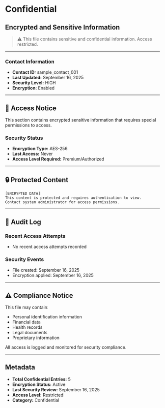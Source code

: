 # Confidential

## Encrypted and Sensitive Information

> ⚠️ This file contains sensitive and confidential information. Access restricted.

---

### Contact Information
- **Contact ID:** sample_contact_001
- **Last Updated:** September 16, 2025
- **Security Level:** HIGH
- **Encryption:** Enabled

---

## 🔐 Access Notice

This section contains encrypted sensitive information that requires special permissions to access.

### Security Status
- **Encryption Type:** AES-256
- **Last Access:** Never
- **Access Level Required:** Premium/Authorized

---

## 🔒 Protected Content

```
[ENCRYPTED DATA]
This content is protected and requires authentication to view.
Contact system administrator for access permissions.
```

---

## 📝 Audit Log

### Recent Access Attempts
- No recent access attempts recorded

### Security Events
- File created: September 16, 2025
- Encryption applied: September 16, 2025

---

## ⚠️ Compliance Notice

This file may contain:
- Personal identification information
- Financial data
- Health records
- Legal documents
- Proprietary information

All access is logged and monitored for security compliance.

---

## Metadata
- **Total Confidential Entries:** 5
- **Encryption Status:** Active
- **Last Security Review:** September 16, 2025
- **Access Level:** Restricted
- **Category:** Confidential